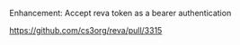 Enhancement: Accept reva token as a bearer authentication

https://github.com/cs3org/reva/pull/3315
